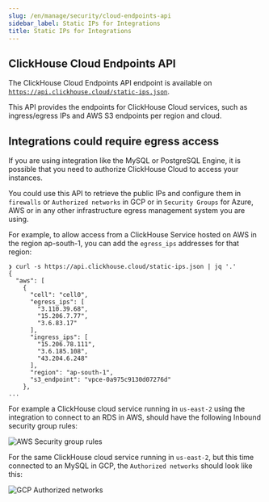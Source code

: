 ```yaml
---
slug: /en/manage/security/cloud-endpoints-api
sidebar_label: Static IPs for Integrations
title: Static IPs for Integrations
---
```


## ClickHouse Cloud Endpoints API

The ClickHouse Cloud Endpoints API endpoint is available on [`https://api.clickhouse.cloud/static-ips.json`](https://api.clickhouse.cloud/static-ips.json).

This API provides the endpoints for ClickHouse Cloud services, such as ingress/egress IPs and AWS S3 endpoints per region and cloud.

## Integrations could require egress access

If you are using integration like the MySQL or PostgreSQL Engine, it is possible that you need to authorize ClickHouse Cloud to access your instances.

You could use this API to retrieve the public IPs and configure them in `firewalls` or `Authorized networks` in GCP or in `Security Groups` for Azure, AWS or in any other infrastructure egress management system you are using.

For example, to allow access from a ClickHouse Service hosted on AWS in the region ap-south-1, you can add the `egress_ips` addresses for that region:

```
❯ curl -s https://api.clickhouse.cloud/static-ips.json | jq '.'
{
  "aws": [
    {
      "cell": "cell0",
      "egress_ips": [
        "3.110.39.68",
        "15.206.7.77",
        "3.6.83.17"
      ],
      "ingress_ips": [
        "15.206.78.111",
        "3.6.185.108",
        "43.204.6.248"
      ],
      "region": "ap-south-1",
      "s3_endpoint": "vpce-0a975c9130d07276d"
    },
...
```

For example a ClickHouse cloud service running in `us-east-2` using the integration to connect to an RDS in AWS, should have the following Inbound security group rules:

![AWS Security group rules](@site/docs/en/_snippets/images/aws-rds-mysql.png)

For the same ClickHouse cloud service running in `us-east-2`, but this time connected to an MySQL in GCP, the `Authorized networks` should look like this:

![GCP Authorized networks](@site/docs/en/_snippets/images/gcp-authorized-network.png)

